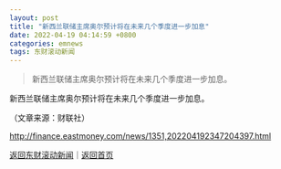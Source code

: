 ```yaml
---
layout: post
title: "新西兰联储主席奥尔预计将在未来几个季度进一步加息"
date: 2022-04-19 04:14:59 +0800
categories: emnews
tags: 东财滚动新闻
---
```

> 新西兰联储主席奥尔预计将在未来几个季度进一步加息。

<p>新西兰联储主席奥尔预计将在未来几个季度进一步加息。</p><p class="em_media">（文章来源：财联社）</p>

<http://finance.eastmoney.com/news/1351,202204192347204397.html>

[返回东财滚动新闻](//finews.withounder.com/emnews/)｜[返回首页](//finews.withounder.com/)